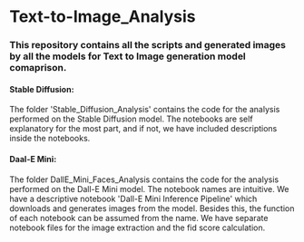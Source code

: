 # Text-to-Image_Analysis
### This repository contains all the scripts and generated images by all the models for Text to Image generation model comaprison.

#### Stable Diffusion:

The folder 'Stable_Diffusion_Analysis' contains the code for the analysis performed on the Stable Diffusion model. The notebooks are self explanatory for the most part, and if not, we have included descriptions inside the notebooks.

#### Daal-E Mini:

The folder DallE_Mini_Faces_Analysis contains the code for the analysis performed on the Dall-E Mini model. The notebook names are intuitive. We have a descriptive notebook 'Dall-E Mini Inference Pipeline' which downloads and generates images from the model. Besides this, the function of each notebook can be assumed from the name. We have separate notebook files for the image extraction and the fid score calculation. 
